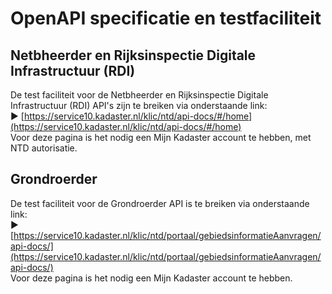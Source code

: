 # OpenAPI specificatie en testfaciliteit

## Netbheerder en Rijksinspectie Digitale Infrastructuur (RDI)
De test faciliteit voor de Netbheerder en Rijksinspectie Digitale Infrastructuur (RDI) API's zijn te breiken via onderstaande link:  \
:arrow_forward: [https://service10.kadaster.nl/klic/ntd/api-docs/#/home](https://service10.kadaster.nl/klic/ntd/api-docs/#/home)  \
Voor deze pagina is het nodig een Mijn Kadaster account te hebben, met NTD autorisatie.

## Grondroerder
De test faciliteit voor de Grondroerder API is te breiken via onderstaande link:  \
:arrow_forward:  [https://service10.kadaster.nl/klic/ntd/portaal/gebiedsinformatieAanvragen/api-docs/](https://service10.kadaster.nl/klic/ntd/portaal/gebiedsinformatieAanvragen/api-docs/)  \
Voor deze pagina is het nodig een Mijn Kadaster account te hebben.

